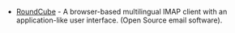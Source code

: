 * [RoundCube](https://roundcube.net/) - A browser-based multilingual IMAP client with an application-like user interface. (Open Source email software).